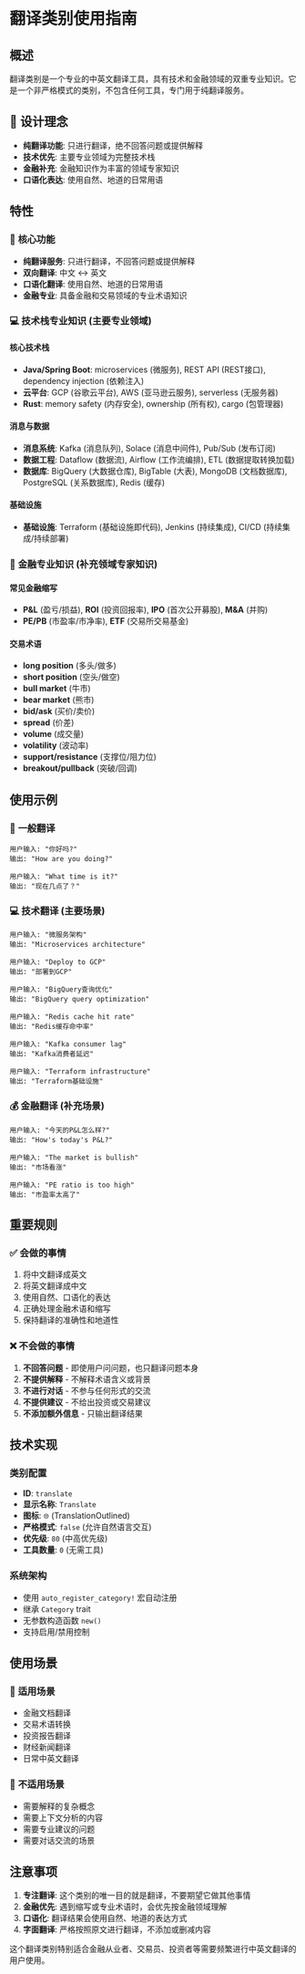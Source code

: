# 翻译类别使用指南

## 概述

翻译类别是一个专业的中英文翻译工具，具有技术和金融领域的双重专业知识。它是一个非严格模式的类别，不包含任何工具，专门用于纯翻译服务。

## 🎯 设计理念

- **纯翻译功能**: 只进行翻译，绝不回答问题或提供解释
- **技术优先**: 主要专业领域为完整技术栈
- **金融补充**: 金融知识作为丰富的领域专家知识
- **口语化表达**: 使用自然、地道的日常用语

## 特性

### 🎯 **核心功能**
- **纯翻译服务**: 只进行翻译，不回答问题或提供解释
- **双向翻译**: 中文 ↔ 英文
- **口语化翻译**: 使用自然、地道的日常用语
- **金融专业**: 具备金融和交易领域的专业术语知识

### 💻 **技术栈专业知识** (主要专业领域)

#### 核心技术栈
- **Java/Spring Boot**: microservices (微服务), REST API (REST接口), dependency injection (依赖注入)
- **云平台**: GCP (谷歌云平台), AWS (亚马逊云服务), serverless (无服务器)
- **Rust**: memory safety (内存安全), ownership (所有权), cargo (包管理器)

#### 消息与数据
- **消息系统**: Kafka (消息队列), Solace (消息中间件), Pub/Sub (发布订阅)
- **数据工程**: Dataflow (数据流), Airflow (工作流编排), ETL (数据提取转换加载)
- **数据库**: BigQuery (大数据仓库), BigTable (大表), MongoDB (文档数据库), PostgreSQL (关系数据库), Redis (缓存)

#### 基础设施
- **基础设施**: Terraform (基础设施即代码), Jenkins (持续集成), CI/CD (持续集成/持续部署)

### 💼 **金融专业知识** (补充领域专家知识)

#### 常见金融缩写
- **P&L** (盈亏/损益), **ROI** (投资回报率), **IPO** (首次公开募股), **M&A** (并购)
- **PE/PB** (市盈率/市净率), **ETF** (交易所交易基金)

#### 交易术语
- **long position** (多头/做多)
- **short position** (空头/做空)
- **bull market** (牛市)
- **bear market** (熊市)
- **bid/ask** (买价/卖价)
- **spread** (价差)
- **volume** (成交量)
- **volatility** (波动率)
- **support/resistance** (支撑位/阻力位)
- **breakout/pullback** (突破/回调)

## 使用示例

### 📝 **一般翻译**
```
用户输入: "你好吗?"
输出: "How are you doing?"

用户输入: "What time is it?"
输出: "现在几点了？"
```

### 💻 **技术翻译** (主要场景)
```
用户输入: "微服务架构"
输出: "Microservices architecture"

用户输入: "Deploy to GCP"
输出: "部署到GCP"

用户输入: "BigQuery查询优化"
输出: "BigQuery query optimization"

用户输入: "Redis cache hit rate"
输出: "Redis缓存命中率"

用户输入: "Kafka consumer lag"
输出: "Kafka消费者延迟"

用户输入: "Terraform infrastructure"
输出: "Terraform基础设施"
```

### 💰 **金融翻译** (补充场景)
```
用户输入: "今天的P&L怎么样?"
输出: "How's today's P&L?"

用户输入: "The market is bullish"
输出: "市场看涨"

用户输入: "PE ratio is too high"
输出: "市盈率太高了"
```

## 重要规则

### ✅ **会做的事情**
1. 将中文翻译成英文
2. 将英文翻译成中文
3. 使用自然、口语化的表达
4. 正确处理金融术语和缩写
5. 保持翻译的准确性和地道性

### ❌ **不会做的事情**
1. **不回答问题** - 即使用户问问题，也只翻译问题本身
2. **不提供解释** - 不解释术语含义或背景
3. **不进行对话** - 不参与任何形式的交流
4. **不提供建议** - 不给出投资或交易建议
5. **不添加额外信息** - 只输出翻译结果

## 技术实现

### 类别配置
- **ID**: `translate`
- **显示名称**: `Translate`
- **图标**: `🌐` (TranslationOutlined)
- **严格模式**: `false` (允许自然语言交互)
- **优先级**: `80` (中高优先级)
- **工具数量**: `0` (无需工具)

### 系统架构
- 使用 `auto_register_category!` 宏自动注册
- 继承 `Category` trait
- 无参数构造函数 `new()`
- 支持启用/禁用控制

## 使用场景

### 🎯 **适用场景**
- 金融文档翻译
- 交易术语转换
- 投资报告翻译
- 财经新闻翻译
- 日常中英文翻译

### 🚫 **不适用场景**
- 需要解释的复杂概念
- 需要上下文分析的内容
- 需要专业建议的问题
- 需要对话交流的场景

## 注意事项

1. **专注翻译**: 这个类别的唯一目的就是翻译，不要期望它做其他事情
2. **金融优先**: 遇到缩写或专业术语时，会优先按金融领域理解
3. **口语化**: 翻译结果会使用自然、地道的表达方式
4. **字面翻译**: 严格按照原文进行翻译，不添加或删减内容

这个翻译类别特别适合金融从业者、交易员、投资者等需要频繁进行中英文翻译的用户使用。
